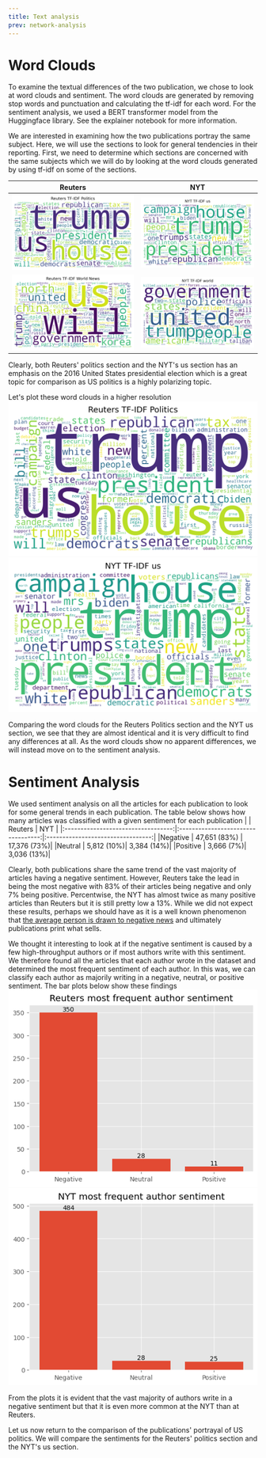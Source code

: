 ```yaml
---
title: Text analysis
prev: network-analysis
---
```

# Word Clouds
To examine the textual differences of the two publication, we chose to look at word clouds and sentiment. The word clouds are generated by removing stop words and punctuation and calculating the tf-idf for each word. For the sentiment analysis, we used a BERT transformer model from the Huggingface library. See the explainer notebook for more information.

We are interested in examining how the two publications portray the same subject. Here, we will use the sections to look for general tendencies in their reporting.
First, we need to determine which sections are concerned with the same subjects which we will do by looking at the word clouds generated by using tf-idf on some of the sections.


|               Reuters               |               NYT               |
|:----------------------------------:|:---------------------------------:|
| ![](/images/Reuters_TFIDF_Politics.png) | ![](/images/NYT_TFIDF_us.png) |
| ![](/images/Reuters_TFIDF_World_News.png) | ![](/images/NYT_TFIDF_world.png) |

Clearly, both Reuters' politics section and the NYT's us section has an emphasis on the 2016 United States presidential election which is a great topic for comparison as US politics is a highly polarizing topic.

Let's plot these word clouds in a higher resolution
![](/images/Reuters_TFIDF_Politics.png)
![](/images/NYT_TFIDF_us.png)

Comparing the word clouds for the Reuters Politics section and the NYT us section, we see that they are almost identical and it is very difficult to find any differences at all.
As the word clouds show no apparent differences, we will instead move on to the sentiment analysis.

# Sentiment Analysis
We used sentiment analysis on all the articles for each publication to look for some general trends in each publication.
The table below shows how many articles was classified with a given sentiment for each publication
|                                     |               Reuters               |               NYT               |
|:----------------------------------:|:----------------------------------:|:---------------------------------:|
|Negative | 47,651 (83%) | 17,376 (73%)|
|Neutral | 5,812 (10%)| 3,384 (14%)|
|Positive | 3,666 (7%)| 3,036 (13%)|

Clearly, both publications share the same trend of the vast majority of articles having a negative sentiment. However, Reuters take the lead in being the most negative with 83% of their articles being negative and only 7% being positive. Percentwise, the NYT has almost twice as many positive articles than Reuters but it is still pretty low a 13%.
While we did not expect these results, perhaps we should have as it is a well known phenomenon that [the average person is drawn to negative news](https://www.bbc.com/future/article/20140728-why-is-all-the-news-bad) and ultimately publications print what sells.

We thought it interesting to look at if the negative sentiment is caused by a few high-throughput authors or if most authors write with this sentiment.
We therefore found all the articles that each author wrote in the dataset and determined the most frequent sentiment of each author. In this was, we can classify each author as majorily writing in a negative, neutral, or positive sentiment.
The bar plots below show these findings
![](/images/reuters_author_sentiment.png)
![](/images/nyt_author_sentiments.png)

From the plots it is evident that the vast majority of authors write in a negative sentiment but that it is even more common at the NYT than at Reuters.

Let us now return to the comparison of the publications' portrayal of US politics.
We will compare the sentiments for the Reuters' politics section and the NYT's us section. 